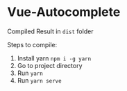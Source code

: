 # Vue-Autocomplete

Compiled Result in `dist` folder

Steps to compile: 

1. Install yarn `npm i -g yarn`
2. Go to project directory
3. Run `yarn`
4. Run `yarn serve`

